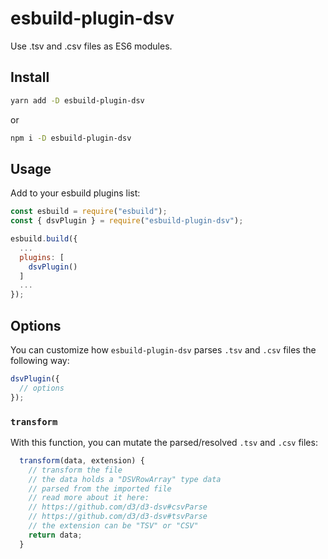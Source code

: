 # esbuild-plugin-dsv

Use .tsv and .csv files as ES6 modules.

## Install

```sh
yarn add -D esbuild-plugin-dsv
```

or

```sh
npm i -D esbuild-plugin-dsv
```

## Usage

Add to your esbuild plugins list:

```js
const esbuild = require("esbuild");
const { dsvPlugin } = require("esbuild-plugin-dsv");

esbuild.build({
  ...
  plugins: [
    dsvPlugin()
  ]
  ...
});
```

## Options

You can customize how `esbuild-plugin-dsv` parses `.tsv` and `.csv` files the following way:

```js
dsvPlugin({
  // options
});
```

### `transform`

With this function, you can mutate the parsed/resolved `.tsv` and `.csv` files:

```js
  transform(data, extension) {
    // transform the file
    // the data holds a "DSVRowArray" type data
    // parsed from the imported file
    // read more about it here:
    // https://github.com/d3/d3-dsv#csvParse
    // https://github.com/d3/d3-dsv#tsvParse
    // the extension can be "TSV" or "CSV"
    return data;
  }
```
